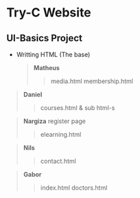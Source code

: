 # Try-C Website

## UI-Basics Project

- Writting HTML (The base)
  > **Matheus**
  >
  > > media.html
  > > membership.html

> **Daniel**
>
> > courses.html
> > & sub html-s

> **Nargiza**
>register page
> > elearning.html


> **Nils**
>
> > contact.html

> **Gabor**
>
> > index.html
> > doctors.html
